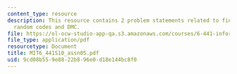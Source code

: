 ```yaml
---
content_type: resource
description: This resource contains 2 problem statements related to finite length
  random codes and DMC.
file: https://ol-ocw-studio-app-qa.s3.amazonaws.com/courses/6-441-information-theory-spring-2010/9cd08b559e8822b896e0d18e144bc8f0_MIT6_441S10_assn05.pdf
file_type: application/pdf
resourcetype: Document
title: MIT6_441S10_assn05.pdf
uid: 9cd08b55-9e88-22b8-96e0-d18e144bc8f0
---
```

